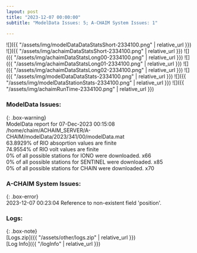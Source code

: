 ```yaml
---
layout: post
title: "2023-12-07 00:00:00"
subtitle: "ModelData Issues: 5; A-CHAIM System Issues: 1"

---
```


![]({{ "/assets/img/modelDataDataStatsShort-2334100.png" | relative_url }})
![]({{ "/assets/img/achaimDataStatsShort-2334100.png" | relative_url }})
![]({{ "/assets/img/achaimDataStatsLong00-2334100.png" | relative_url }})
![]({{ "/assets/img/achaimDataStatsLong01-2334100.png" | relative_url }})
![]({{ "/assets/img/achaimDataStatsLong02-2334100.png" | relative_url }})
![]({{ "/assets/img/modelDataDataStats-2334100.png" | relative_url }})
![]({{ "/assets/img/modelDataStationStats-2334100.png" | relative_url }})
![]({{ "/assets/img/achaimRunTime-2334100.png" | relative_url }})


### ModelData Issues:  
  
{: .box-warning}  
 ModelData report for 07-Dec-2023 00:15:08   
 /home/chaim/ACHAIM_SERVER/A-CHAIM/modelData/2023/341/00/modelData.mat   
 63.8929% of RIO absoprtion values are finite   
 74.9554% of RIO volt values are finite   
 0% of all possible stations for IONO were downloaded. x66   
 0% of all possible stations for SENTINEL were downloaded. x85   
 0% of all possible stations for CHAIN were downloaded. x70   
  
### A-CHAIM System Issues:  
  
{: .box-error}  
2023-12-07 00:23:04 Reference to non-existent field 'position'.  

### Logs:  
  
{: .box-note}  
[Logs.zip]({{ "/assets/other/logs.zip" | relative_url }})  
[Log Info]({{ "/logInfo" | relative_url }})  
